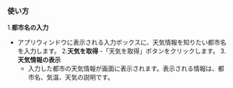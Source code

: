 ### 使い方
1.**都市名の入力**
- アプリウィンドウに表示される入力ボックスに、天気情報を知りたい都市名を入力します。
2.**天気を取得**
-「天気を取得」ボタンをクリックします。
3.**天気情報の表示**
  - 入力した都市の天気情報が画面に表示されます。表示される情報は、都市名、気温、天気の説明です。
